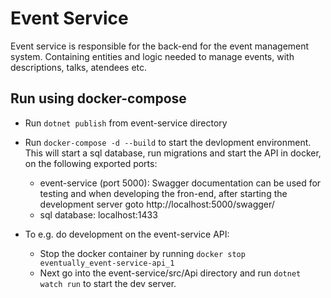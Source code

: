 # Event Service
Event service is responsible for the back-end for the event management system. Containing entities and logic needed to manage events, with descriptions, talks, atendees etc.

## Run using docker-compose
- Run `dotnet publish` from event-service directory
- Run `docker-compose -d --build` to start the devlopment environment. This will start a sql database, run migrations and start the API in docker, on the following exported ports:
    - event-service (port 5000): Swagger documentation can be used for testing and when developing the fron-end, after starting the development server goto http://localhost:5000/swagger/ 
    - sql database: localhost:1433

- To e.g. do development on the event-service API:
    - Stop the docker container by running `docker stop eventually_event-service-api_1`
    - Next go into the event-service/src/Api directory and run `dotnet watch run` to start the dev server.
